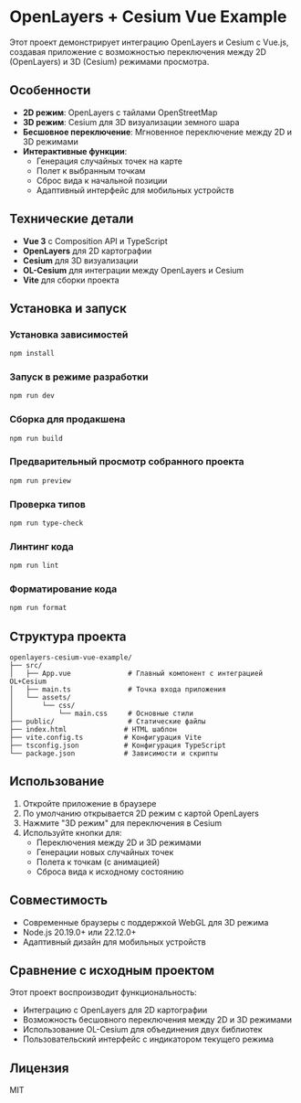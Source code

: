 # OpenLayers + Cesium Vue Example

Этот проект демонстрирует интеграцию OpenLayers и Cesium с Vue.js, создавая приложение с возможностью переключения между 2D (OpenLayers) и 3D (Cesium) режимами просмотра.

## Особенности

- **2D режим**: OpenLayers с тайлами OpenStreetMap
- **3D режим**: Cesium для 3D визуализации земного шара
- **Бесшовное переключение**: Мгновенное переключение между 2D и 3D режимами
- **Интерактивные функции**:
  - Генерация случайных точек на карте
  - Полет к выбранным точкам
  - Сброс вида к начальной позиции
  - Адаптивный интерфейс для мобильных устройств

## Технические детали

- **Vue 3** с Composition API и TypeScript
- **OpenLayers** для 2D картографии
- **Cesium** для 3D визуализации
- **OL-Cesium** для интеграции между OpenLayers и Cesium
- **Vite** для сборки проекта

## Установка и запуск

### Установка зависимостей

```sh
npm install
```

### Запуск в режиме разработки

```sh
npm run dev
```

### Сборка для продакшена

```sh
npm run build
```

### Предварительный просмотр собранного проекта

```sh
npm run preview
```

### Проверка типов

```sh
npm run type-check
```

### Линтинг кода

```sh
npm run lint
```

### Форматирование кода

```sh
npm run format
```

## Структура проекта

```
openlayers-cesium-vue-example/
├── src/
│   ├── App.vue              # Главный компонент с интеграцией OL+Cesium
│   ├── main.ts              # Точка входа приложения
│   └── assets/
│       └── css/
│           └── main.css     # Основные стили
├── public/                  # Статические файлы
├── index.html              # HTML шаблон
├── vite.config.ts          # Конфигурация Vite
├── tsconfig.json           # Конфигурация TypeScript
└── package.json            # Зависимости и скрипты
```

## Использование

1. Откройте приложение в браузере
2. По умолчанию открывается 2D режим с картой OpenLayers
3. Нажмите "3D режим" для переключения в Cesium
4. Используйте кнопки для:
   - Переключения между 2D и 3D режимами
   - Генерации новых случайных точек
   - Полета к точкам (с анимацией)
   - Сброса вида к исходному состоянию

## Совместимость

- Современные браузеры с поддержкой WebGL для 3D режима
- Node.js 20.19.0+ или 22.12.0+
- Адаптивный дизайн для мобильных устройств

## Сравнение с исходным проектом

Этот проект воспроизводит функциональность:

- Интеграцию с OpenLayers для 2D картографии
- Возможность бесшовного переключения между 2D и 3D режимами
- Использование OL-Cesium для объединения двух библиотек
- Пользовательский интерфейс с индикатором текущего режима

## Лицензия

MIT